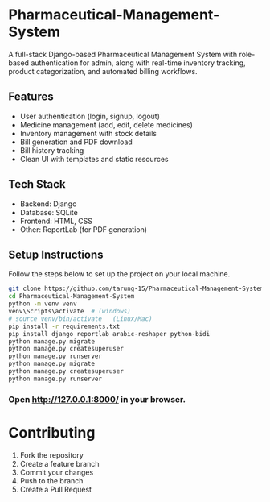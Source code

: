 # Pharmaceutical-Management-System
A full-stack Django-based Pharmaceutical Management System with role-based authentication for admin, along with real-time inventory tracking, product categorization, and automated billing workflows.

## Features
- User authentication (login, signup, logout)
- Medicine management (add, edit, delete medicines)
- Inventory management with stock details
- Bill generation and PDF download
- Bill history tracking
- Clean UI with templates and static resources

## Tech Stack
- Backend: Django 
- Database: SQLite 
- Frontend: HTML, CSS 
- Other: ReportLab (for PDF generation)

## Setup Instructions

Follow the steps below to set up the project on your local machine.

```bash
git clone https://github.com/tarung-15/Pharmaceutical-Management-System.git
cd Pharmaceutical-Management-System
python -m venv venv
venv\Scripts\activate  # (windows)
# source venv/bin/activate   (Linux/Mac)
pip install -r requirements.txt
pip install django reportlab arabic-reshaper python-bidi
python manage.py migrate
python manage.py createsuperuser
python manage.py runserver
python manage.py migrate
python manage.py createsuperuser
python manage.py runserver
```
### Open http://127.0.0.1:8000/ in your browser.

# Contributing
1. Fork the repository
2. Create a feature branch
3. Commit your changes
4. Push to the branch
5. Create a Pull Request
